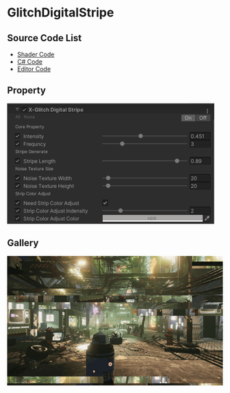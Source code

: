 
# GlitchDigitalStripe

## Source Code List
- [Shader Code](Shader/GlitchDigitalStripe.shader)
- [C# Code](GlitchDigitalStripe.cs)
- [Editor Code](Editor/GlitchDigitalStripeEditor.cs)


## Property
![](https://raw.githubusercontent.com/QianMo/X-PostProcessing-Gallery/master/Media/Glitch/GlitchDigitalStripe/GlitchDigitalStripe.png)

## Gallery

![](https://raw.githubusercontent.com/QianMo/X-PostProcessing-Gallery/master/Media/Glitch/GlitchDigitalStripe/GlitchDigitalStripe.gif)

